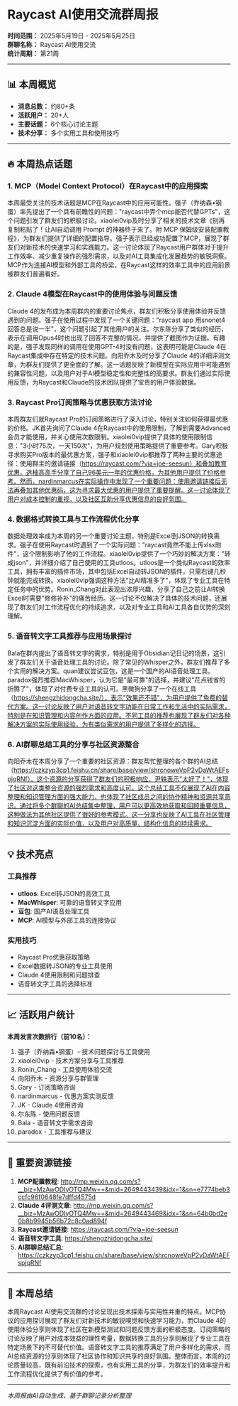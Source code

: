 # Raycast AI使用交流群周报

**时间范围：** 2025年5月19日 - 2025年5月25日  
**群聊名称：** Raycast AI使用交流  
**统计周期：** 第21周  

---

## 📊 本周概览

- **消息总数：** 约80+条
- **活跃用户：** 20+人
- **主要话题：** 6个核心讨论主题
- **技术分享：** 多个实用工具和使用技巧

---

## 🔥 本周热点话题

### 1. MCP（Model Context Protocol）在Raycast中的应用探索

本周最受关注的技术话题是MCP在Raycast中的应用可能性。强子（乔纳森•钢蛋）率先提出了一个具有前瞻性的问题："raycast中弄个mcp能否代替GPTs"，这个问题引发了群友们的积极讨论。xiaolei0vip及时分享了相关的技术文章《别再复制粘贴了！让AI自动调用 Prompt 的神器终于来了。附 MCP 保姆级安装配置教程》，为群友们提供了详细的配置指导。强子表示已经成功配置了MCP，展现了群友们对新技术的快速学习和实践能力。这一讨论体现了Raycast用户群体对于提升工作效率、减少重复操作的强烈需求，以及对AI工具集成化发展趋势的敏锐洞察。MCP作为连接AI模型和外部工具的桥梁，在Raycast这样的效率工具中的应用前景被群友们普遍看好。

### 2. Claude 4模型在Raycast中的使用体验与问题反馈

 Claude 4的发布成为本周群内的重要讨论焦点，群友们积极分享使用体验并反馈遇到的问题。强子在使用过程中发现了一个关键问题："raycast app 用snonet4 回答总是说一半"，这个问题引起了其他用户的关注。尔东陈分享了类似的经历，表示在调用Opus4时也出现了回答不完整的情况，并提供了截图作为证据。有趣的是，强子发现同样的调用在使用GPT-4时没有问题，这表明可能是Claude 4在Raycast集成中存在特定的技术问题。向阳乔木及时分享了Claude 4的详细评测文章，为群友们提供了更全面的了解。这一话题反映了新模型在实际应用中可能遇到的兼容性问题，以及用户对于AI模型稳定性和完整性的高要求。群友们通过实际使用反馈，为Raycast和Claude的技术团队提供了宝贵的用户体验数据。

### 3. Raycast Pro订阅策略与优惠获取方法讨论

本周群友们就Raycast Pro的订阅策略进行了深入讨论，特别关注如何获得最优惠的价格。JK首先询问了Claude 4在Raycast中的使用限制，了解到需要Advanced会员才能使用，并关心使用次数限制。xiaolei0vip提供了具体的使用限制信息："3小时75次，一天150次"，为用户规划使用策略提供了重要参考。Gary积极寻求购买Pro版本的最优惠方案，强子和xiaolei0vip都推荐了两种主要的优惠途径：使用群主的邀请链接（https://raycast.com/?via=joe-seesun）和叠加教育优惠。选柚高高手分享了自己96美元一年的优惠价格，为其他用户提供了价格参考。然而，nardinmarcus在实际操作中发现了一个重要问题：使用邀请链接后无法再叠加其他优惠码，这为寻求最大优惠的用户提供了重要提醒。这一讨论体现了用户对成本控制的重视，以及社区互助分享优惠信息的良好氛围。

### 4. 数据格式转换工具与工作流程优化分享

数据处理效率成为本周的另一个重要讨论主题，特别是Excel到JSON的转换需求。强子在使用Raycast时遇到了一个实际问题："raycast竟然不能上传xlsx附件"，这个限制影响了他的工作流程。xiaolei0vip提供了一个巧妙的解决方案："转成json"，并详细介绍了自己使用的工具utloos。utloos是一个类似Raycast的效率工具，拥有丰富的插件市场，其中包括Excel自动转JSON的插件，只需右键几秒钟就能完成转换。xiaolei0vip强调这种方法"比AI精准多了"，体现了专业工具在特定任务中的优势。Ronin_Chang对此表现出浓厚兴趣，分享了自己之前让AI转换Excel时需要"修修补补"的痛苦经历。这一讨论不仅解决了具体的技术问题，还展现了群友们对工作流程优化的持续追求，以及对专业工具和AI工具各自优势的深刻理解。

### 5. 语音转文字工具推荐与应用场景探讨

Bala在群内提出了语音转文字的需求，特别是用于Obsidian记日记的场景，这引发了群友们关于语音处理工具的讨论。除了常见的Whisper之外，群友们推荐了多个实用的解决方案。quan建议尝试豆包，这是一个国产的AI语音处理工具。paradox强烈推荐MacWhisper，认为它是"最可靠"的选择，并建议"花点钱省的折腾了"，体现了对付费专业工具的认可。黑微狗分享了一个在线工具（https://shengzhidongcha.site/），表示"效果还不错"，为用户提供了免费的替代方案。这一讨论反映了用户对语音转文字功能在日常工作和生活中的实际需求，特别是在知识管理和内容创作方面的应用。不同工具的推荐也展现了群友们对各种解决方案的实际使用经验，为有类似需求的用户提供了多样化的选择。

### 6. AI群聊总结工具的分享与社区资源整合

向阳乔木在本周分享了一个重要的社区资源：群友帮忙整理的各个群的AI总结（https://czkzyp3cp1.feishu.cn/share/base/view/shrcnoweVpP2vDaWtAEFspjqRNf）。这个资源的分享获得了群友们的积极响应，尹轶表示"太好了！"，体现了社区对这类整合资源的强烈需求和高度认可。这个总结工具不仅展现了AI在内容整理和知识管理方面的强大能力，也体现了社区成员之间的协作精神和资源共享意识。通过将多个群聊的AI总结集中整理，用户可以更高效地获取和回顾重要信息，这种做法为其他社区提供了很好的参考模式。这一分享也反映了AI工具在社区管理和知识沉淀方面的实际价值，以及用户对高质量、结构化信息的持续需求。

---

## 💡 技术亮点

### 工具推荐
- **utloos**: Excel转JSON的高效工具
- **MacWhisper**: 可靠的语音转文字应用
- **豆包**: 国产AI语音处理工具
- **MCP**: AI模型与外部工具的连接协议

### 实用技巧
- Raycast Pro优惠获取策略
- Excel数据转JSON的专业工具使用
- Claude 4使用限制和问题排查
- 语音转文字工具的选择标准

---

## 📈 活跃用户统计

**本周发言次数排行（前10名）：**
1. 强子（乔纳森•钢蛋）- 技术问题探讨与工具使用
2. xiaolei0vip - 技术方案分享与工具推荐
3. Ronin_Chang - 工具使用体验交流
4. 向阳乔木 - 资源分享与群管理
5. Gary - 订阅策略咨询
6. nardinmarcus - 优惠方案实测反馈
7. JK - Claude 4使用咨询
8. 尔东陈 - 使用问题反馈
9. Bala - 语音转文字需求咨询
10. paradox - 工具推荐与建议

---

## 🔗 重要资源链接

1. **MCP配置教程**: http://mp.weixin.qq.com/s?__biz=MzAwODIyOTQ4Mw==&mid=2649443439&idx=1&sn=e7774beb3ccfc96f0648fe7dffd4575d
2. **Claude 4评测文章**: http://mp.weixin.qq.com/s?__biz=MzAwODIyOTQ4Mw==&mid=2649443469&idx=1&sn=64b0bd2e0b8b9945b56b72c8c0ad894f
3. **Raycast邀请链接**: https://raycast.com/?via=joe-seesun
4. **语音转文字工具**: https://shengzhidongcha.site/
5. **AI群聊总结汇总**: https://czkzyp3cp1.feishu.cn/share/base/view/shrcnoweVpP2vDaWtAEFspjqRNf

---

## 📝 本周总结

本周Raycast AI使用交流群的讨论呈现出技术探索与实用性并重的特点。MCP协议的应用探讨展现了群友们对新技术的敏锐嗅觉和快速学习能力，而Claude 4的使用体验分享则体现了社区在新模型测试和问题反馈方面的积极态度。订阅策略的讨论反映了用户对成本效益的理性考量，数据转换工具的分享则展现了专业工具在特定场景下的不可替代价值。语音转文字工具的推荐满足了用户多样化的需求，而AI总结资源的分享则体现了社区协作和知识共享的良好氛围。整体而言，本周的讨论质量较高，既有前沿技术的探索，也有实用工具的分享，为群友们的效率提升和工作流程优化提供了有价值的参考。

---

*本周报由AI自动生成，基于群聊记录分析整理*